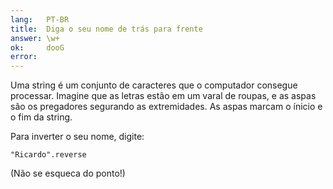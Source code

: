```yaml
---
lang:   PT-BR
title:  Diga o seu nome de trás para frente
answer: \w+
ok:     dooG
error:  
---
```


Uma string é um conjunto de caracteres que o computador consegue processar. Imagine que as
letras estão em um varal de roupas, e as aspas são os pregadores segurando as extremidades.
As aspas marcam o ínicio e o fim da string.

Para inverter o seu nome, digite:

    "Ricardo".reverse

(Não se esqueca do ponto!)
